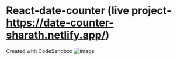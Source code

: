 # React-date-counter (live project- https://date-counter-sharath.netlify.app/)
Created with CodeSandbox
![image](https://github.com/Sharatdevadiga/React-date-counter/assets/149035898/b05f6788-d658-44c7-af6c-1bb7d76815e4)

